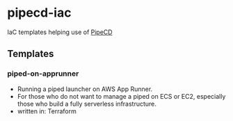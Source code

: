 # pipecd-iac
IaC templates helping use of [PipeCD](https://github.com/pipe-cd/pipecd)

## Templates

### piped-on-apprunner
- Running a piped launcher on AWS App Runner.
- For those who do not want to manage a piped on ECS or EC2, especially those who build a fully serverless infrastructure.
- written in: Terraform

